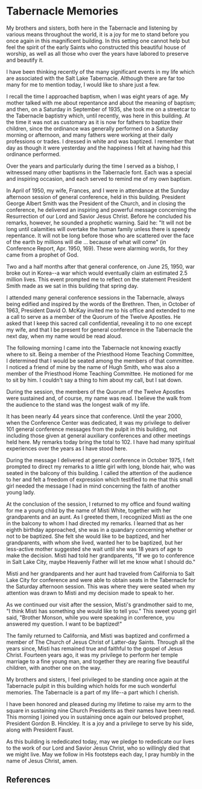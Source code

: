 # Tabernacle Memories

My brothers and sisters, both here in the Tabernacle and listening by various
means throughout the world, it is a joy for me to stand before you once again
in this magnificent building. In this setting one cannot help but feel the
spirit of the early Saints who constructed this beautiful house of worship, as
well as all those who over the years have labored to preserve and beautify it.

I have been thinking recently of the many significant events in my life which
are associated with the Salt Lake Tabernacle. Although there are far too many
for me to mention today, I would like to share just a few.

I recall the time I approached baptism, when I was eight years of age. My
mother talked with me about repentance and about the meaning of baptism; and
then, on a Saturday in September of 1935, she took me on a streetcar to the
Tabernacle baptistry which, until recently, was here in this building. At the
time it was not as customary as it is now for fathers to baptize their
children, since the ordinance was generally performed on a Saturday morning or
afternoon, and many fathers were working at their daily professions or trades.
I dressed in white and was baptized. I remember that day as though it were
yesterday and the happiness I felt at having had this ordinance performed.

Over the years and particularly during the time I served as a bishop, I
witnessed many other baptisms in the Tabernacle font. Each was a special and
inspiring occasion, and each served to remind me of my own baptism.

In April of 1950, my wife, Frances, and I were in attendance at the Sunday
afternoon session of general conference, held in this building. President
George Albert Smith was the President of the Church, and in closing the
conference, he delivered an inspiring and powerful message concerning the
Resurrection of our Lord and Savior Jesus Christ. Before he concluded his
remarks, however, he sounded a prophetic warning. Said he: "It will not be
long until calamities will overtake the human family unless there is speedy
repentance. It will not be long before those who are scattered over the face
of the earth by millions will die ... because of what will come" (in Conference
Report, Apr. 1950, 169). These were alarming words, for they came from a
prophet of God.

Two and a half months after that general conference, on June 25, 1950, war
broke out in Korea--a war which would eventually claim an estimated 2.5
million lives. This event prompted me to reflect on the statement President
Smith made as we sat in this building that spring day.

I attended many general conference sessions in the Tabernacle, always being
edified and inspired by the words of the Brethren. Then, in October of 1963,
President David O. McKay invited me to his office and extended to me a call to
serve as a member of the Quorum of the Twelve Apostles. He asked that I keep
this sacred call confidential, revealing it to no one except my wife, and that
I be present for general conference in the Tabernacle the next day, when my
name would be read aloud.

The following morning I came into the Tabernacle not knowing exactly where to
sit. Being a member of the Priesthood Home Teaching Committee, I determined
that I would be seated among the members of that committee. I noticed a friend
of mine by the name of Hugh Smith, who was also a member of the Priesthood
Home Teaching Committee. He motioned for me to sit by him. I couldn't say a
thing to him about my call, but I sat down.

During the session, the members of the Quorum of the Twelve Apostles were
sustained and, of course, my name was read. I believe the walk from the
audience to the stand was the longest walk of my life.

It has been nearly 44 years since that conference. Until the year 2000, when
the Conference Center was dedicated, it was my privilege to deliver 101
general conference messages from the pulpit in this building, not including
those given at general auxiliary conferences and other meetings held here. My
remarks today bring the total to 102. I have had many spiritual experiences
over the years as I have stood here.

During the message I delivered at general conference in October 1975, I felt
prompted to direct my remarks to a little girl with long, blonde hair, who was
seated in the balcony of this building. I called the attention of the audience
to her and felt a freedom of expression which testified to me that this small
girl needed the message I had in mind concerning the faith of another young
lady.

At the conclusion of the session, I returned to my office and found waiting
for me a young child by the name of Misti White, together with her
grandparents and an aunt. As I greeted them, I recognized Misti as the one in
the balcony to whom I had directed my remarks. I learned that as her eighth
birthday approached, she was in a quandary concerning whether or not to be
baptized. She felt she would like to be baptized, and her grandparents, with
whom she lived, wanted her to be baptized, but her less-active mother
suggested she wait until she was 18 years of age to make the decision. Misti
had told her grandparents, "If we go to conference in Salt Lake City, maybe
Heavenly Father will let me know what I should do."

Misti and her grandparents and her aunt had traveled from California to Salt
Lake City for conference and were able to obtain seats in the Tabernacle for
the Saturday afternoon session. This was where they were seated when my
attention was drawn to Misti and my decision made to speak to her.

As we continued our visit after the session, Misti's grandmother said to me,
"I think Misti has something she would like to tell you." This sweet young
girl said, "Brother Monson, while you were speaking in conference, you
answered my question. I want to be baptized!"

The family returned to California, and Misti was baptized and confirmed a
member of The Church of Jesus Christ of Latter-day Saints. Through all the
years since, Misti has remained true and faithful to the gospel of Jesus
Christ. Fourteen years ago, it was my privilege to perform her temple marriage
to a fine young man, and together they are rearing five beautiful children,
with another one on the way.

My brothers and sisters, I feel privileged to be standing once again at the
Tabernacle pulpit in this building which holds for me such wonderful memories.
The Tabernacle is a part of my life--a part which I cherish.

I have been honored and pleased during my lifetime to raise my arm to the
square in sustaining nine Church Presidents as their names have been read.
This morning I joined you in sustaining once again our beloved prophet,
President Gordon B. Hinckley. It is a joy and a privilege to serve by his
side, along with President Faust.

As this building is rededicated today, may we pledge to rededicate our lives
to the work of our Lord and Savior Jesus Christ, who so willingly died that we
might live. May we follow in His footsteps each day, I pray humbly in the name
of Jesus Christ, amen.

## References

